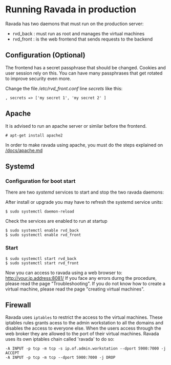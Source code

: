 # Running Ravada in production

Ravada has two daemons that must run on the production server:

- rvd_back : must run as root and manages the virtual machines
- rvd_front : is the web frontend that sends requests to the backend

## Configuration (Optional)

The frontend has a secret passphrase that should be changed. Cookies
and user session rely on this. You can have many passphrases that
get rotated to improve security even more.

Change the file _/etc/rvd_front.conf_ line _secrets_ like this:

    , secrets => ['my secret 1', 'my secret 2' ]

## Apache

It is advised to run an apache server or similar before the frontend.

    # apt-get install apache2
    
In order to make ravada using apache, you must do the steps explained on [/docs/apache.md](https://github.com/UPC/ravada/blob/master/docs/apache.md)

## Systemd


### Configuration for boot start

There are two _systemd_ services to start and stop the two ravada daemons:

After install or upgrade you may have to refresh the systemd service units:

    $ sudo systemctl daemon-reload

Check the services are enabled to run at startup

    $ sudo systemctl enable rvd_back
    $ sudo systemctl enable rvd_front

### Start

    $ sudo systemctl start rvd_back
    $ sudo systemctl start rvd_front

Now you can access to ravada using a web browser to: http://your.ip.address:8081/
If you face any errors durng the procedure, please read the page "Troubleshooting".
If you do not know how to create a virtual machine, please read the page "creating virtual machines".

## Firewall

Ravada uses `iptables` to restrict the access to the virtual machines. 
These iptables rules grants acess to the admin workstation to all the domains
and disables the access to everyone else.
When the users access through the web broker they are allowed to the port of
their virtual machines. Ravada uses its own iptables chain called 'ravada' to
do so:

    -A INPUT -p tcp -m tcp -s ip.of.admin.workstation --dport 5900:7000 -j ACCEPT
    -A INPUT -p tcp -m tcp --dport 5900:7000 -j DROP

